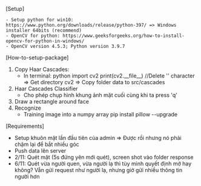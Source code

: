 [Setup]

    - Setup python for win10: https://www.python.org/downloads/release/python-397/ => Windows installer 64bits (recommend)
    - OpenCV for python: https://www.geeksforgeeks.org/how-to-install-opencv-for-python-in-windows/
    - OpenCV version 4.5.3; Python version 3.9.7

[How-to-setup-package]

1. Copy Haar Cascades:
    - In terminal:
      python
      import cv2
      print(cv2.\_\_file\_\_) //Delete '\' character
      => Get directory cv2 => Copy folder data to src/cascades
2. Haar Cascades Classifier
    - Cho phép chụp hình khung ảnh mặt cuối cùng khi ta press 'q'
3. Draw a rectangle around face
4. Recognize
    - Training image into a numpy array
      pip install pillow --upgrade

[Requirements]

-   Setup khuôn mặt lần đầu tiên của admin => Được rồi nhưng nó phải chậm lại để bắt nhiều góc
-   Push data lên server
-   2/11: Quét mặt (5s đứng yên mới quét), screen shot vào folder response
-   6/11: Quét vừa người quen, vừa người lạ thì tùy mình quyết định mở hay không? Vẫn gửi request như người lạ, nhưng giờ gửi nhiều thông tin người hơn

